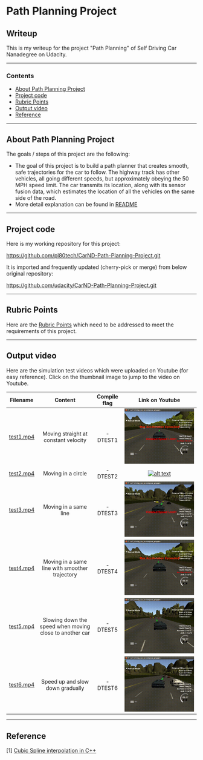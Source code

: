# **Path Planning Project** 

## Writeup

This is my writeup for the project "Path Planning" of Self Driving Car Nanadegree on Udacity.

---

### Contents

* [About Path Planning Project](#About-Path-Planning-Project)
* [Project code](#Project-code)
* [Rubric Points](#Rubric-Points)
* [Output video](#Output-video)
* [Reference](#Reference)

[//]: # (Image References)

[animation1]: ./output/test1.gif "Animated gif of simulation video (test1)"
[animation2]: ./output/test2.gif "Animated gif of simulation video (test2)"
[animation3]: ./output/test3.gif "Animated gif of simulation video (test3)"
[animation4]: ./output/test4.gif "Animated gif of simulation video (test4)"
[animation5]: ./output/test5.gif "Animated gif of simulation video (test5)"
[animation6]: ./output/test6.gif "Animated gif of simulation video (test6)"

---
## About Path Planning Project

The goals / steps of this project are the following:

* The goal of this project is to build a path planner that creates smooth, safe trajectories for the car to follow. The highway track has other vehicles, all going different speeds, but approximately obeying the 50 MPH speed limit. The car transmits its location, along with its sensor fusion data, which estimates the location of all the vehicles on the same side of the road.
* More detail explanation can be found in [README](https://github.com/pl80tech/CarND-Path-Planning-Project/blob/master/README.md)

---
## Project code

Here is my working repository for this project:

https://github.com/pl80tech/CarND-Path-Planning-Project.git

It is imported and frequently updated (cherry-pick or merge) from below original repository:

https://github.com/udacity/CarND-Path-Planning-Project.git

---
## Rubric Points

Here are the [Rubric Points](https://review.udacity.com/#!/rubrics/1971/view) which need to be addressed to meet the requirements of this project.

---
## Output video

Here are the simulation test videos which were uploaded on Youtube (for easy reference). Click on the thumbnail image to jump to the video on Youtube.

| Filename | Content | Compile flag | Link on Youtube |
|:--------:|:-------:|:------------:|:---------------:|
| [test1.mp4](https://github.com/pl80tech/CarND-Path-Planning-Project/blob/master/output/test1.mp4) | Moving straight at constant velocity | -DTEST1 |[![alt text][animation1]](https://www.youtube.com/watch?v=_qdQqQSLnUI)|
| [test2.mp4](https://github.com/pl80tech/CarND-Path-Planning-Project/blob/master/output/test2.mp4) | Moving in a circle | -DTEST2 |[![alt text][animation2]](https://www.youtube.com/watch?v=qh-NQ2_cI1c)|
| [test3.mp4](https://github.com/pl80tech/CarND-Path-Planning-Project/blob/master/output/test3.mp4) | Moving in a same line | -DTEST3 |[![alt text][animation3]](https://www.youtube.com/watch?v=zmK4KvYfrow)|
| [test4.mp4](https://github.com/pl80tech/CarND-Path-Planning-Project/blob/master/output/test4.mp4) | Moving in a same line with smoother trajectory| -DTEST4 |[![alt text][animation4]](https://www.youtube.com/watch?v=VZFG87Pr-A4)|
| [test5.mp4](https://github.com/pl80tech/CarND-Path-Planning-Project/blob/master/output/test5.mp4) | Slowing down the speed when moving close to another car | -DTEST5 |[![alt text][animation5]](https://www.youtube.com/watch?v=_Wxj_l_im1E)|
| [test6.mp4](https://github.com/pl80tech/CarND-Path-Planning-Project/blob/master/output/test6.mp4) | Speed up and slow down gradually | -DTEST6 |[![alt text][animation6]](https://www.youtube.com/watch?v=r1ohGnhga4E)|

---
## Reference

[1] [Cubic Spline interpolation in C++](https://kluge.in-chemnitz.de/opensource/spline/)